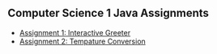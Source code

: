 ## Computer Science 1 Java Assignments

- [Assignment 1: Interactive Greeter](https://github.com/BryanLawless/cs1-java-assignments/blob/main/src/main/java/InteractiveGreeter.java)
- [Assignment 2: Tempature Conversion](https://github.com/BryanLawless/cs1-java-assignments/blob/main/src/main/java/TempatureConversion.java)
